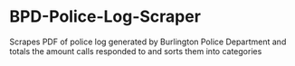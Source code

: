 # BPD-Police-Log-Scraper
Scrapes PDF of police log generated by Burlington Police Department and totals the amount calls responded to and sorts them into categories
